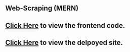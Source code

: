 ## Web-Scraping (MERN)

## [Click Here](https://github.com/AKRaavanan/emi-calculator-server) to view the frontend code.

## [Click Here](https://emi-calcu.netlify.app/emicalc) to view the delpoyed site.
